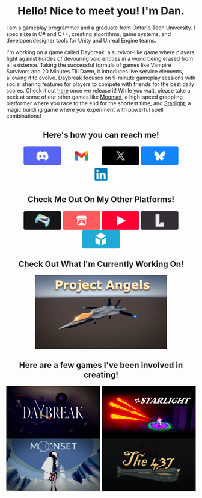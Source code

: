 <h1 align="center"> Hello! Nice to meet you! I'm Dan. </h1>

I am a gameplay programmer and a graduate from Ontario Tech University. I specialize in C# and C++, creating algorithms, game systems, and developer/designer tools for Unity and Unreal Engine teams. 

I'm working on a game called Daybreak: a survivor-like game where players fight against hordes of devouring void entities in a world being erased from all existence. Taking the successful formula of games like Vampire Survivors and 20 Minutes Till Dawn, it introduces live service elements, allowing it to evolve. Daybreak focuses on 5-minute gameplay sessions with social sharing features for players to compete with friends for the best daily scores. Check it out [here](https://danielfiuk.ca/Projects-I've-Worked-On/Professional-Work/Stellar-Octopians/Daybreak) once we release it! While you wait, please take a peek at some of our other games like [Moonset](https://www.gamecon.ca/2023/second/stellar-octopians), a high-speed grappling platformer where you race to the end for the shortest time, and [Starlight](https://www.gamecon.ca/2024/third/stellar-octopians), a magic building game where you experiment with powerful spell combinations!
 
<h2 align="center"> Here's how you can reach me! </h2>
<p  class=".external-link" align="center">
	<a href="https://discordapp.com/users/634863506319212550" target="_blank"><img width="100" align="center" src="Assets/Buttons/Button_Discord.png"></a>
	<a href="mailto:daniel.fiuk21@gmail.com" target="_blank"><img width="100" align="center" src="Assets/Buttons/Button_Gmail.png"></a>
	<a href="https://x.com/Daniel_Fiuk" target="_blank"><img width="100" align="center" src="Assets/Buttons/Button_X.png"></a>
	<a href="https://bsky.app/profile/daniel-fiuk.bsky.social" target="_blank"><img width="100" align="center" src="Assets/Buttons/Button_Bluesky.png"></a>
	<a href="https://www.linkedin.com/in/daniel-fiuk-883580208/" target="_blank"><img width="100" align="center" src="Assets/Buttons/Button_LinkedIn.png"></a>
</p>

<h2 align="center"> Check Me Out On My Other Platforms! </h2>

<p align="center">
	<a href="http://danielfiuk.ca/" target="_blank"><img width="100" align="center" src="Assets/Buttons/Button_Portfolio.png"></a>
	<a href="https://daniel-fiuk.itch.io/" target="_blank"><img width="100" align="center" src="Assets/Buttons/Button_Itch.png"></a>
	<a href="https://www.youtube.com/@Daniel_Fiuk" target="_blank"><img width="100" align="center" src="Assets/Buttons/Button_YouTube.png"></a>
	<a href="https://lospec.com/daniel-fiuk" target="_blank"><img width="100" align="center" src="Assets/Buttons/Button_Lospec.png"></a>
	<a href="https://sketchfab.com/Daniel.Fiuk" target="_blank"><img width="100" align="center" src="Assets/Buttons/Button_Sketchfab.png"></a>
</p>

<h2 align="center"> Check Out What I'm Currently Working On! </h2>
<p  class=".external-link" align="center">
	<a href="https://danielfiuk.ca/Projects-I've-Worked-On/Personal-Projects/Project-Angels" target="_blank"><img align="center" src="Assets/Game Heros/ProjectAngelsHero.png" style="width:350px;"></a>
</p>

<h2 align="center"> Here are a few games I've been involved in creating! </h2>

<p align="center">
	<a href="https://danielfiuk.ca/Projects-I've-Worked-On/Professional-Work/Stellar-Octopians/Daybreak"><img align="center" src="Assets/Game Heros/DaybreakHero.png" style="width:250px;"><a/>
  	<a href="https://danielfiuk.ca/Projects-I've-Worked-On/Professional-Work/Stellar-Octopians/Starlight"><img align="center" src="Assets/Game Heros/StarlightHero.png" style="width:250px;"><a/>
  	<a href="https://danielfiuk.ca/Projects-I've-Worked-On/Professional-Work/Stellar-Octopians/Moonset"><img align="center" src="Assets/Game Heros/MoonsetHero.png" style="width:250px;"><a/>
  	<a href="https://danielfiuk.ca/Projects-I've-Worked-On/Professional-Work/Stellar-Octopians/The-437"><img align="center" src="Assets/Game Heros/The437Hero.png" style="width:250px;"><a/>
</p>

<!--
**Daniel-Fiuk/Daniel-Fiuk** is a ✨ _special_ ✨ repository because its `README.md` (this file) appears on your GitHub profile.

Here are some ideas to get you started:

- 🔭 I’m currently working on ...
- 🌱 I’m currently learning ...
- 👯 I’m looking to collaborate on ...
- 🤔 I’m looking for help with ...
- 💬 Ask me about ...
- 📫 How to reach me: ...
- 😄 Pronouns: ...
- ⚡ Fun fact: ...
-->
